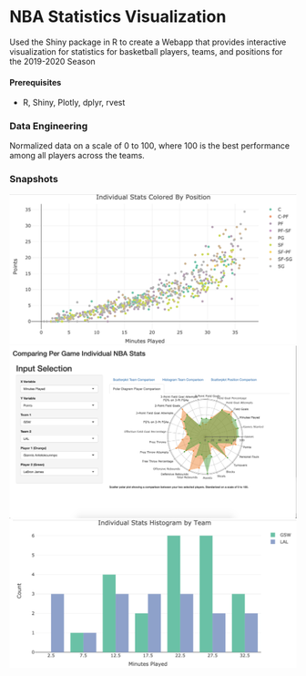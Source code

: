 # NBA Statistics Visualization
Used the Shiny package in R to create a Webapp that provides interactive visualization for statistics
for basketball players, teams, and positions for the 2019-2020 Season

#### Prerequisites
- R, Shiny, Plotly, dplyr, rvest

### Data Engineering
Normalized data on a scale of 0 to 100, where 100 is the best performance among all players across the teams.

### Snapshots
![scatterplot](https://github.com/jordanchow1/nba_visualization/blob/master/scatter_plot.png)
![polar](https://github.com/jordanchow1/nba_visualization/blob/master/polar_diagram.png)
![histogram](https://github.com/jordanchow1/nba_visualization/blob/master/histogram.png)
